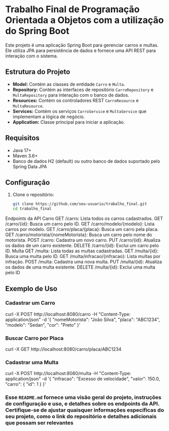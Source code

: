 # Trabalho Final de Programação Orientada a Objetos com a utilização do Spring Boot 

Este projeto é uma aplicação Spring Boot para gerenciar carros e multas. Ele utiliza JPA para persistência de dados e fornece uma API REST para interação com o sistema.

## Estrutura do Projeto

- **Model:** Contém as classes de entidade `Carro` e `Multa`.
- **Repository:** Contém as interfaces de repositório `CarroRepository` e `MultaRepository` para interação com o banco de dados.
- **Resources:** Contém os controladores REST `CarroResource` e `MultaResource`.
- **Services:** Contém os serviços `CarroService` e `MultaService` que implementam a lógica de negócio.
- **Application:** Classe principal para iniciar a aplicação.

## Requisitos

- Java 17+
- Maven 3.6+
- Banco de dados H2 (default) ou outro banco de dados suportado pelo Spring Data JPA

## Configuração

1. Clone o repositório:
   ```bash
   git clone https://github.com/seu-usuario/trabalho_final.git
   cd trabalho_final

Endpoints da API
Carro
GET /carro: Lista todos os carros cadastrados.
GET /carro/{id}: Busca um carro pelo ID.
GET /carro/modelo/{modelo}: Lista carros por modelo.
GET /carro/placa/{placa}: Busca um carro pela placa.
GET /carro/motorista/{nomeMotorista}: Busca um carro pelo nome do motorista.
POST /carro: Cadastra um novo carro.
PUT /carro/{id}: Atualiza os dados de um carro existente.
DELETE /carro/{id}: Exclui um carro pelo ID.
Multa
GET /multa: Lista todas as multas cadastradas.
GET /multa/{id}: Busca uma multa pelo ID.
GET /multa/infracao/{infracao}: Lista multas por infração.
POST /multa: Cadastra uma nova multa.
PUT /multa/{id}: Atualiza os dados de uma multa existente.
DELETE /multa/{id}: Exclui uma multa pelo ID

## Exemplo de Uso
### Cadastrar um Carro

curl -X POST http://localhost:8080/carro -H "Content-Type: application/json" -d '{
  "nomeMotorista": "João Silva",
  "placa": "ABC1234",
  "modelo": "Sedan",
  "cor": "Preto"
}'

### Buscar Carro por Placa
curl -X GET http://localhost:8080/carro/placa/ABC1234

### Cadastrar uma Multa
curl -X POST http://localhost:8080/multa -H "Content-Type: application/json" -d '{
  "infracao": "Excesso de velocidade",
  "valor": 150.0,
  "carro": {
    "id": 1
  }
}'

### Esse `README.md` fornece uma visão geral do projeto, instruções de configuração e uso, e detalhes sobre os endpoints da API. Certifique-se de ajustar quaisquer informações específicas do seu projeto, como o link do repositório e detalhes adicionais que possam ser relevantes
